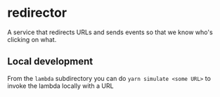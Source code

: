 # redirector
A service that redirects URLs and sends events so that we know who's clicking on what.

## Local development
From the `lambda` subdirectory you can do `yarn simulate <some URL>` to invoke the lambda locally with a URL

